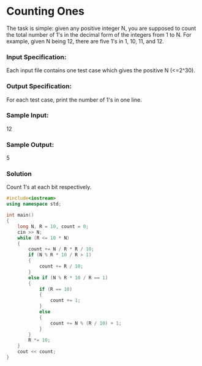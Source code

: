 # Counting Ones
The task is simple: given any positive integer N, you are supposed to count the total number of 1's in the decimal form of the integers from 1 to N. For example, given N being 12, there are five 1's in 1, 10, 11, and 12.
### Input Specification:
Each input file contains one test case which gives the positive N (<=2^30).
### Output Specification:
For each test case, print the number of 1's in one line.
### Sample Input:
12
### Sample Output:
5
### Solution
Count 1's at each bit respectively.
```C++
#include<iostream>
using namespace std;

int main()
{
    long N, R = 10, count = 0;
    cin >> N;
    while (R <= 10 * N)
    {
        count += N / R * R / 10;
        if (N % R * 10 / R > 1)
        {
            count += R / 10;
        }
        else if (N % R * 10 / R == 1)
        {
            if (R == 10)
            {
                count += 1;
            }
            else
            {
                count += N % (R / 10) + 1;
            }
        }
        R *= 10;
    }
    cout << count;
}
```
